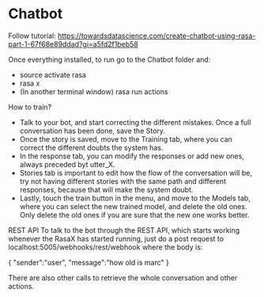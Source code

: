 # Chatbot

Follow tutorial: https://towardsdatascience.com/create-chatbot-using-rasa-part-1-67f68e89ddad?gi=a5fd2f1beb58

Once everything installed, to run go to the Chatbot folder and:
- source activate rasa
- rasa x
- (In another terminal window) rasa run actions

How to train?
- Talk to your bot, and start correcting the different mistakes. Once a full conversation has been done, save the Story.
- Once the story is saved, move to the Training tab, where you can correct the different doubts the system has.
- In the response tab, you can modify the responses or add new ones, always preceded byt utter_X.
- Stories tab is important to edit how the flow of the conversation will be, try not having different stories with the same path and  different responses, because that will make the system doubt.
- Lastly, touch the train button in the menu, and move to the Models tab, where you can select the new trained model, and delete the old ones. Only delete the old ones if you are sure that the new one works better.

REST API
To talk to the bot through the REST API, which starts working whenever the RasaX has started running, just do a post request to localhost:5005/webhooks/rest/webhook where the body is:

  {
    "sender":"user",
    "message":"how old is marc"
  }

There are also other calls to retrieve the whole conversation and other actions.
